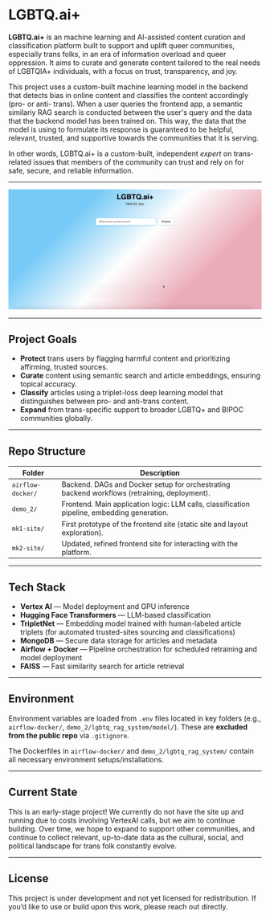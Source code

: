 # LGBTQ.ai+

**LGBTQ.ai+** is an machine learning and AI-assisted content curation and classification platform built to support and uplift queer communities, especially trans folks, in an era of information overload and queer oppression. It aims to curate and generate content tailored to the real needs of LGBTQIA+ individuals, with a focus on trust, transparency, and joy.

This project uses a custom-built machine learning model in the backend that detects bias in online content and classifies the content accordingly (pro- or anti- trans). When a user queries the frontend app, a semantic similariy RAG search is conducted between the user's query and the data that the backend model has been trained on. This way, the data that the model is using to formulate its response is guaranteed to be helpful, relevant, trusted, and supportive towards the communities that it is serving.

In other words, LGBTQ.ai+ is a custom-built, independent _expert_ on trans-related issues that members of the community can trust and rely on for safe, secure, and reliable information.

---

[![Watch the demo](demo_screenshot.png)](demo.mp4)

---

## Project Goals

- **Protect** trans users by flagging harmful content and prioritizing affirming, trusted sources.
- **Curate** content using semantic search and article embeddings, ensuring topical accuracy.
- **Classify** articles using a triplet-loss deep learning model that distinguishes between pro- and anti-trans content.
- **Expand** from trans-specific support to broader LGBTQ+ and BIPOC communities globally.

---

## Repo Structure

| Folder            | Description                                                                 |
|------------------|-----------------------------------------------------------------------------|
| `airflow-docker/` | Backend. DAGs and Docker setup for orchestrating backend workflows (retraining, deployment). |
| `demo_2/`         | Frontend. Main application logic: LLM calls, classification pipeline, embedding generation. |
| `mk1-site/`       | First prototype of the frontend site (static site and layout exploration).       |
| `mk2-site/`       | Updated, refined frontend site for interacting with the platform.                |

---

## Tech Stack

- **Vertex AI** — Model deployment and GPU inference
- **Hugging Face Transformers** — LLM-based classification
- **TripletNet** — Embedding model trained with human-labeled article triplets (for automated trusted-sites sourcing and classifications)
- **MongoDB** — Secure data storage for articles and metadata
- **Airflow + Docker** — Pipeline orchestration for scheduled retraining and model deployment
- **FAISS** — Fast similarity search for article retrieval

---

## Environment

Environment variables are loaded from `.env` files located in key folders (e.g., `airflow-docker/`, `demo_2/lgbtq_rag_system/model/`). These are **excluded from the public repo** via `.gitignore`.

The Dockerfiles in `airflow-docker/` and `demo_2/lgbtq_rag_system/` contain all necessary environment setups/installations.

---

## Current State

This is an early-stage project! We currently do not have the site up and running due to costs involving VertexAI calls, but we aim to continue building. Over time, we hope to expand to support other communities, and continue to collect relevant, up-to-date data as the cultural, social, and political landscape for trans folk constantly evolve.

---

## License

This project is under development and not yet licensed for redistribution. If you’d like to use or build upon this work, please reach out directly.
